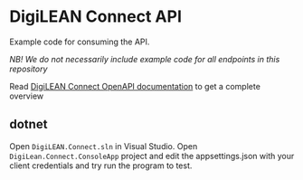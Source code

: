 # DigiLEAN Connect API

Example code for consuming the API.

*NB! We do not necessarily include example code for all endpoints in this repository*

Read [DigiLEAN Connect OpenAPI documentation](https://connect.digilean.tools/swagger/index.html) to get a complete overview

## dotnet

Open `DigiLEAN.Connect.sln` in Visual Studio. Open `DigiLean.Connect.ConsoleApp` project and edit the appsettings.json with your client credentials and try run the program to test.